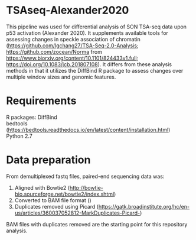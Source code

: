 # TSAseq-Alexander2020
This pipeline was used for differential analysis of SON TSA-seq data upon p53 activation (Alexander 2020). It supplements available tools for assessing changes in speckle association of chromatin (https://github.com/lgchang27/TSA-Seq-2.0-Analysis; https://github.com/zocean/Norma from https://www.biorxiv.org/content/10.1101/824433v1.full; https://doi.org/10.1083/jcb.201807108). It differs from these analysis methods in that it utilizes the DiffBind R package to assess changes over multiple window sizes and genomic features.

# Requirements
R packages: DiffBind  
bedtools (https://bedtools.readthedocs.io/en/latest/content/installation.html)  
Python 2.7  

# Data preparation
From demultiplexed fastq files, paired-end sequencing data was:  
1. Aligned with Bowtie2 (http://bowtie-bio.sourceforge.net/bowtie2/index.shtml)  
2. Converted to BAM file format ()
3. Duplicates removed using Picard (https://gatk.broadinstitute.org/hc/en-us/articles/360037052812-MarkDuplicates-Picard-)  

BAM files with duplicates removed are the starting point for this repository analysis.
